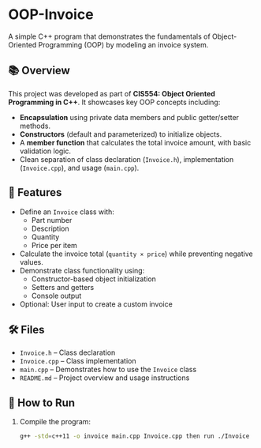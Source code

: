 # OOP-Invoice

A simple C++ program that demonstrates the fundamentals of Object-Oriented Programming (OOP) by modeling an invoice system.

## 📚 Overview

This project was developed as part of **CIS554: Object Oriented Programming in C++**. It showcases key OOP concepts including:

- **Encapsulation** using private data members and public getter/setter methods.
- **Constructors** (default and parameterized) to initialize objects.
- A **member function** that calculates the total invoice amount, with basic validation logic.
- Clean separation of class declaration (`Invoice.h`), implementation (`Invoice.cpp`), and usage (`main.cpp`).

## 🚀 Features

- Define an `Invoice` class with:
  - Part number
  - Description
  - Quantity
  - Price per item
- Calculate the invoice total (`quantity × price`) while preventing negative values.
- Demonstrate class functionality using:
  - Constructor-based object initialization
  - Setters and getters
  - Console output
- Optional: User input to create a custom invoice

## 🛠️ Files

- `Invoice.h` – Class declaration
- `Invoice.cpp` – Class implementation
- `main.cpp` – Demonstrates how to use the `Invoice` class
- `README.md` – Project overview and usage instructions

## 🧪 How to Run

1. Compile the program:

   ```bash
   g++ -std=c++11 -o invoice main.cpp Invoice.cpp then run ./Invoice
